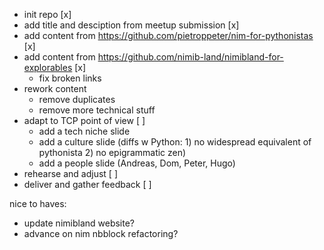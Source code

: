 - init repo [x]
- add title and desciption from meetup submission [x]
- add content from https://github.com/pietroppeter/nim-for-pythonistas [x]
- add content from https://github.com/nimib-land/nimibland-for-explorables [x]
  - fix broken links
- rework content
  - remove duplicates
  - remove more technical stuff
- adapt to TCP point of view [ ]
  - add a tech niche slide
  - add a culture slide (diffs w Python: 1) no widespread equivalent of pythonista 2) no epigrammatic zen)
  - add a people slide (Andreas, Dom, Peter, Hugo)
- rehearse and adjust [ ]
- deliver and gather feedback [ ]

nice to haves:
- update nimibland website?
- advance on nim nbblock refactoring?